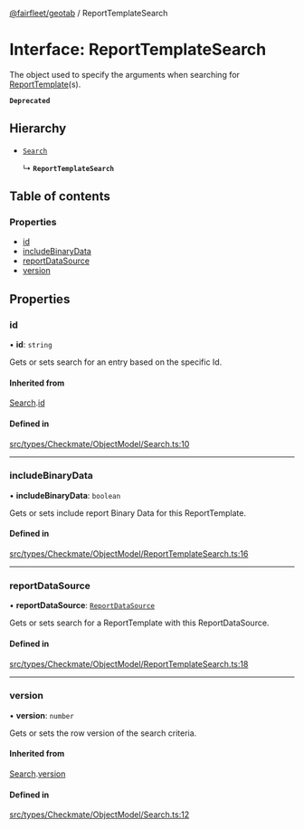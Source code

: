 [@fairfleet/geotab](../README.md) / ReportTemplateSearch

# Interface: ReportTemplateSearch

The object used to specify the arguments when searching for
 [ReportTemplate](ReportTemplate.md)(s).

**`Deprecated`**

## Hierarchy

- [`Search`](Search.md)

  ↳ **`ReportTemplateSearch`**

## Table of contents

### Properties

- [id](ReportTemplateSearch.md#id)
- [includeBinaryData](ReportTemplateSearch.md#includebinarydata)
- [reportDataSource](ReportTemplateSearch.md#reportdatasource)
- [version](ReportTemplateSearch.md#version)

## Properties

### id

• **id**: `string`

Gets or sets search for an entry based on the specific Id.

#### Inherited from

[Search](Search.md).[id](Search.md#id)

#### Defined in

[src/types/Checkmate/ObjectModel/Search.ts:10](https://github.com/fairfleet/geotab/blob/ff38bfc/src/types/Checkmate/ObjectModel/Search.ts#L10)

___

### includeBinaryData

• **includeBinaryData**: `boolean`

Gets or sets include report Binary Data for this ReportTemplate.

#### Defined in

[src/types/Checkmate/ObjectModel/ReportTemplateSearch.ts:16](https://github.com/fairfleet/geotab/blob/ff38bfc/src/types/Checkmate/ObjectModel/ReportTemplateSearch.ts#L16)

___

### reportDataSource

• **reportDataSource**: [`ReportDataSource`](../README.md#reportdatasource)

Gets or sets search for a ReportTemplate with this ReportDataSource.

#### Defined in

[src/types/Checkmate/ObjectModel/ReportTemplateSearch.ts:18](https://github.com/fairfleet/geotab/blob/ff38bfc/src/types/Checkmate/ObjectModel/ReportTemplateSearch.ts#L18)

___

### version

• **version**: `number`

Gets or sets the row version of the search criteria.

#### Inherited from

[Search](Search.md).[version](Search.md#version)

#### Defined in

[src/types/Checkmate/ObjectModel/Search.ts:12](https://github.com/fairfleet/geotab/blob/ff38bfc/src/types/Checkmate/ObjectModel/Search.ts#L12)
